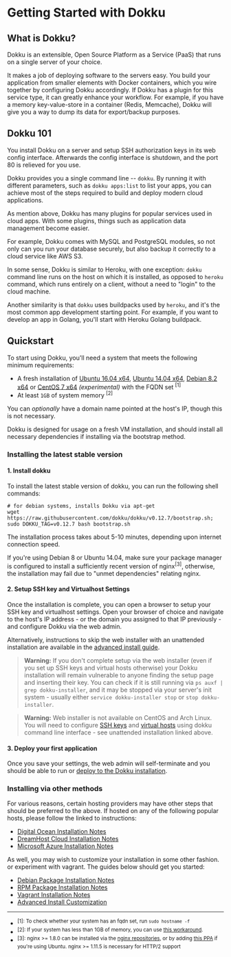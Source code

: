 # Getting Started with Dokku

## What is Dokku?

Dokku is an extensible, Open Source Platform as a Service (PaaS) that runs on a single server of your choice.

It makes a job of deploying software to the servers easy.
You build your application from smaller elements with Docker
containers, which you wire together by configuring Dokku accordingly.
If Dokku has a plugin for this service type, it can greatly enhance your
workflow.
For example, if you have a memory key-value-store in a container (Redis,
Memcache), Dokku will give you a way to dump its data for export/backup
purposes.

## Dokku 101

You install Dokku on a server and setup SSH authorization keys in its web
config interface.
Afterwards the config interface is shutdown, and the port 80 is relieved for
you use.

Dokku provides you a single command line -- `dokku`.
By running it with different parameters, such as `dokku apps:list` to list
your apps, you can achieve most of the steps required to build and deploy
modern cloud applications.

As mention above, Dokku has many plugins for popular services used in cloud
apps.
With some plugins, things such as application data management become easier.

For example, Dokku comes with MySQL and PostgreSQL modules, so not only can
you run your database securely, but also backup it correctly to a cloud
service like AWS S3.

In some sense, Dokku is similar to Heroku, with one exception: `dokku`
command line runs on the host on which it is installed, as opposed to
`heroku` command, which runs entirely on a client, without a need to "login"
to the cloud machine.

Another similarity is that `dokku` uses buildpacks used by `heroku`, and
it's the most common app development starting point. For example, if you
want to develop an app in Golang, you'll start with Heroku Golang buildpack.

## Quickstart

To start using Dokku, you'll need a system that meets the following minimum requirements:

- A fresh installation of [Ubuntu 16.04 x64](https://www.ubuntu.com/download), [Ubuntu 14.04 x64](https://www.ubuntu.com/download), [Debian 8.2 x64](https://www.debian.org/distrib/) or [CentOS 7 x64](https://www.centos.org/download/) *(experimental)* with the FQDN set <sup>[1]</sup>
- At least `1GB` of system memory <sup>[2]</sup>

You can *optionally* have a domain name pointed at the host's IP, though this is not necessary.

Dokku is designed for usage on a fresh VM installation, and should install all necessary dependencies if installing via the bootstrap method.

### Installing the latest stable version

#### 1. Install dokku

To install the latest stable version of dokku, you can run the following shell commands:

```shell
# for debian systems, installs Dokku via apt-get
wget https://raw.githubusercontent.com/dokku/dokku/v0.12.7/bootstrap.sh;
sudo DOKKU_TAG=v0.12.7 bash bootstrap.sh
```

The installation process takes about 5-10 minutes, depending upon internet connection speed.

If you're using Debian 8 or Ubuntu 14.04, make sure your package manager is configured to install a sufficiently recent version of nginx<sup>[3]</sup>, otherwise, the installation may fail due to "unmet dependencies" relating nginx.

#### 2. Setup SSH key and Virtualhost Settings

Once the installation is complete, you can open a browser to setup your SSH key and virtualhost settings. Open your browser of choice and navigate to the host's IP address - or the domain you assigned to that IP previously - and configure Dokku via the web admin.

Alternatively, instructions to skip the web installer with an unattended installation are available in the [advanced install guide](/docs/getting-started/advanced-installation/#configuring). 

> **Warning:** If you don't complete setup via the web installer (even if you set up SSH keys and virtual hosts otherwise) your Dokku installation will remain vulnerable to anyone finding the setup page and inserting their key. You can check if it is still running via `ps auxf | grep dokku-installer`, and it may be stopped via your server's init system - usually either `service dokku-installer stop` or `stop dokku-installer`.

> **Warning:** Web installer is not available on CentOS and Arch Linux. You will need to configure [SSH keys](/docs/deployment/user-management.md#adding-ssh-keys) and [virtual hosts](/docs/configuration/domains.md#customizing-hostnames) using dokku command line interface - see unattended installation linked above.

#### 3. Deploy your first application

Once you save your settings, the web admin will self-terminate and you should be able to run or [deploy to the Dokku installation](/docs/deployment/application-deployment.md).

### Installing via other methods

For various reasons, certain hosting providers may have other steps that should be preferred to the above. If hosted on any of the following popular hosts, please follow the linked to instructions:

- [Digital Ocean Installation Notes](/docs/getting-started/install/digitalocean.md)
- [DreamHost Cloud Installation Notes](/docs/getting-started/install/dreamhost.md)
- [Microsoft Azure Installation Notes](/docs/getting-started/install/azure.md)

As well, you may wish to customize your installation in some other fashion. or experiment with vagrant. The guides below should get you started:

- [Debian Package Installation Notes](/docs/getting-started/install/debian.md)
- [RPM Package Installation Notes](/docs/getting-started/install/rpm.md)
- [Vagrant Installation Notes](/docs/getting-started/install/vagrant.md)
- [Advanced Install Customization](/docs/getting-started/advanced-installation.md)

---

- <sup>[1]: To check whether your system has an fqdn set, run `sudo hostname -f`</sup>
- <sup>[2]: If your system has less than 1GB of memory, you can use [this workaround](/docs/getting-started/advanced-installation.md#vms-with-less-than-1gb-of-memory).</sup>
- <sup>[3]: nginx >= 1.8.0 can be installed via the [nginx repositories](https://www.nginx.com/resources/admin-guide/installing-nginx-open-source/), or by adding [this PPA](https://launchpad.net/~nginx/+archive/ubuntu/stable) if you're using Ubuntu. nginx >= 1.11.5 is necessary for HTTP/2 support</sup>
